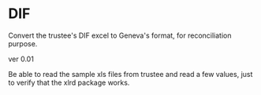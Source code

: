 # DIF

Convert the trustee's DIF excel to Geneva's format, for reconciliation purpose.

ver 0.01

Be able to read the sample xls files from trustee and read a few values, just to verify that the xlrd package works.


